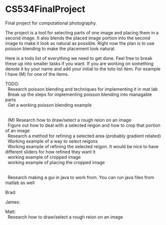 # CS534FinalProject
Final project for computational photography.

The project is a tool for selecting parts of one image and placing them in a second image. It also blends the placed image portion into the second image to make it look as natural as possible. Right now the plan is to use poisson blending to make the placement look natural.

Here is a todo list of everything we need to get done. Feel free to break these up into smaller tasks if you want. If you are working on something denote it by your name and add your initial to the toto list item. For example I have (M) for one of the items.

TODO:
<br/>&nbsp;&nbsp;Research poisson blending and techniques for implementing it in mat lab
<br/>&nbsp;&nbsp;Break up the steps for implementing poisson blending into managable parts
<br/>&nbsp;&nbsp;Get a working poisson blending example
  
<br/>&nbsp;&nbsp;(M) Research how to draw/select a rough reion on an image
<br/>&nbsp;&nbsp;Figure out how to deal with a selected reigon and how to crop that portion of an image
<br/>&nbsp;&nbsp;Research a method for refining a selected area (probably gradient related)
<br/>&nbsp;&nbsp;Working example of a way to select reigons
<br/>&nbsp;&nbsp;Working example of refining the selected reigon. It would be nice to have different sliders for how refined they want it
<br/>&nbsp;&nbsp;working example of cropped image
<br/>&nbsp;&nbsp;working example of placing the cropped image
  
<br/>&nbsp;&nbsp;Research making a gui in java to work from. You can run java files from matlab as well

Brad:

James:

Matt:
<br/>&nbsp;&nbsp;Research how to draw/select a rough reion on an image
